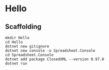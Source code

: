 # Hello

## Scaffolding

```shell
mkdir Hello
cd Hello
dotnet new gitignore
dotnet new console -o Spreadsheet.Console
cd Spreadsheet.Console
dotnet add package ClosedXML --version 0.97.0
dotnet run
```
